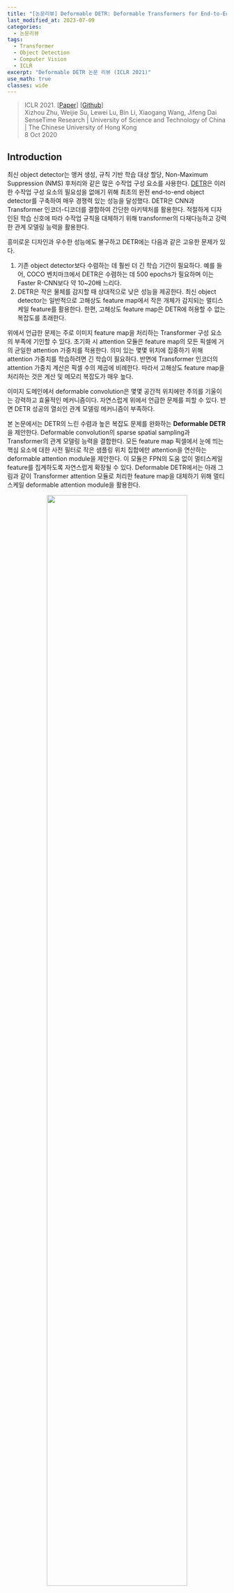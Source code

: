 ```yaml
---
title: "[논문리뷰] Deformable DETR: Deformable Transformers for End-to-End Object Detection"
last_modified_at: 2023-07-09
categories:
  - 논문리뷰
tags:
  - Transformer
  - Object Detection
  - Computer Vision
  - ICLR
excerpt: "Deformable DETR 논문 리뷰 (ICLR 2021)"
use_math: true
classes: wide
---
```


> ICLR 2021. [[Paper](https://arxiv.org/abs/2010.04159)] [[Github](https://github.com/fundamentalvision/Deformable-DETR)]  
> Xizhou Zhu, Weijie Su, Lewei Lu, Bin Li, Xiaogang Wang, Jifeng Dai  
> SenseTime Research | University of Science and Technology of China | The Chinese University of Hong Kong  
> 8 Oct 2020  

## Introduction
최신 object detector는 앵커 생성, 규칙 기반 학습 대상 할당, Non-Maximum Suppression (NMS) 후처리와 같은 많은 수작업 구성 요소를 사용한다. [DETR](https://kimjy99.github.io/논문리뷰/detr)은 이러한 수작업 구성 요소의 필요성을 없애기 위해 최초의 완전 end-to-end object detector를 구축하여 매우 경쟁력 있는 성능을 달성했다. DETR은 CNN과 Transformer 인코더-디코더를 결합하여 간단한 아키텍처를 활용한다. 적절하게 디자인된 학습 신호에 따라 수작업 규칙을 대체하기 위해 transformer의 다재다능하고 강력한 관계 모델링 능력을 활용한다.

흥미로운 디자인과 우수한 성능에도 불구하고 DETR에는 다음과 같은 고유한 문제가 있다. 

1. 기존 object detector보다 수렴하는 데 훨씬 더 긴 학습 기간이 필요하다. 예를 들어, COCO 벤치마크에서 DETR은 수렴하는 데 500 epochs가 필요하며 이는 Faster R-CNN보다 약 10~20배 느리다. 
2. DETR은 작은 물체를 감지할 때 상대적으로 낮은 성능을 제공한다. 최신 object detector는 일반적으로 고해상도 feature map에서 작은 개체가 감지되는 멀티스케일 feature를 활용한다. 한편, 고해상도 feature map은 DETR에 허용할 수 없는 복잡도를 초래한다. 

위에서 언급한 문제는 주로 이미지 feature map을 처리하는 Transformer 구성 요소의 부족에 기인할 수 있다. 초기화 시 attention 모듈은 feature map의 모든 픽셀에 거의 균일한 attention 가중치를 적용한다. 의미 있는 몇몇 위치에 집중하기 위해 attention 가중치를 학습하려면 긴 학습이 필요하다. 반면에 Transformer 인코더의 attention 가중치 계산은 픽셀 수의 제곱에 비례한다. 따라서 고해상도 feature map을 처리하는 것은 계산 및 메모리 복잡도가 매우 높다.

이미지 도메인에서 deformable convolution은 몇몇 공간적 위치에만 주의를 기울이는 강력하고 효율적인 메커니즘이다. 자연스럽게 위에서 언급한 문제를 피할 수 있다. 반면 DETR 성공의 열쇠인 관계 모델링 메커니즘이 부족하다. 

본 논문에서는 DETR의 느린 수렴과 높은 복잡도 문제를 완화하는 **Deformable DETR**을 제안한다. Deformable convolution의 sparse spatial sampling과 Transformer의 관계 모델링 능력을 결합한다. 모든 feature map 픽셀에서 눈에 띄는 핵심 요소에 대한 사전 필터로 작은 샘플링 위치 집합에만 attention을 연산하는 deformable attention module을 제안한다. 이 모듈은 FPN의 도움 없이 멀티스케일 feature를 집계하도록 자연스럽게 확장될 수 있다. Deformable DETR에서는 아래 그림과 같이 Transformer attention 모듈로 처리한 feature map을 대체하기 위해 멀티스케일 deformable attention module을 활용한다.

<center><img src='{{"/assets/img/deformable-detr/deformable-detr-fig1.webp" | relative_url}}' width="80%"></center>
<br>
Deformable DETR은 빠른 수렴, 계산 및 메모리 효율성 덕분에 end-to-end object detector의 변형을 활용할 수 있는 가능성을 열어준다. 저자들은 detection 성능을 향상시키기 위해 간단하고 효과적인 boundary box 반복 개선 메커니즘을 탐색하였다. 또한 저자들은 2-stage Deformable DETR을 시도하였다. 2-stage Deformable DETR에서 region proposal은 Deformable DETR의 변형에 의해 생성되며 반복적인 boundary box 개선을 위해 디코더에 추가로 공급된다.

## Transformers and DETR
#### Multi-Head Attention in Transformers
Transformer는 attention 메커니즘을 기반으로 하는 네트워크 아키텍처이다. Query element 세트 (ex. 출력 문장의 타겟 단어)와 key element 세트 (ex. 입력 문장의 소스 단어)가 주어지면 multi-head attention module은 query-key 쌍의 호환성을 측정하는 attention 가중치에 따라 key 콘텐츠를 적응적으로 집계한다. 모델이 다양한 representation subspace와 다양한 위치의 콘텐츠에 초점을 맞출 수 있도록 다양한 attention head의 출력이 학습 가능한 가중치로 선형으로 집계된다. 

$q \in \Omega_q$가 representation feature $z_q \in \mathbb{R}^C$로 query element를 인덱싱하고 $k \in \Omega_k$가 representation feature $x_k \in \mathbb{R}^C$로 key element를 인덱싱한다고 하자. 여기서 $C$는 feature 차원이고 $\Omega_q$와 $\Omega_k$는 각각 query element 세트와 key element 세트이다. 그러면 multi-head attention feature는 다음과 같이 계산된다. 

$$
\begin{equation}
\textrm{MultiHeadAttn} (z_q, x) = \sum_{m=1}^M W_m [\sum_{k \in \Omega_k} A_{mqk \cdot W'_m x_k}]
\end{equation}
$$

여기서 $m$은 attention head를 인덱싱하고 $$W'_m \in \mathbb{R}^{C_v \times C}$$와 $W_m \in \mathbb{R}^{C \times C_v}$는 학습 가능한 가중치이다. 서로 다른 공간적 위치를 명확히 하기 위해 representation feature $z_q$와 $x_k$는 일반적으로 element 콘텐츠와 위치 임베딩의 concatenation 또는 합계이다. 

Transformer에는 두 가지 알려진 문제가 있다. 하나는 Transformer가 수렴되기 전에 긴 학습이 필요하다는 것이다. Query element와 key element의 수가 각각 $N_q$와 $N_k$라고 하자. 일반적으로 적절한 파라미터 초기화를 통해 $U_m z_q$와 $V_m x_k$는 평균이 0이고 분산이 1인 분포를 따르므로 $N_k$가 클 때 attention 가중치 $A_{mqk} \approx 1 / N_k$가 된다. 이는 입력 feature에 대해 모호한 기울기를 발생시킨다. 따라서 attention 가중치가 특정 key에 집중할 수 있도록 긴 학습 일정이 필요하다. 핵심 element가 일반적으로 이미지 픽셀인 이미지 도메인에서 $N_k$는 매우 클 수 있으며 수렴이 오래 걸린다.

한편 multi-head attention을 위한 계산 및 메모리 복잡도는 수많은 query element와 key element로 인해 매우 높을 수 있다. $\textrm{MultiHeadAttn}$의 계산 복잡도는 $O(N_q C^2 + N_k C^2 + N_q N_k C)$이다. Query element와 key element가 모두 픽셀인 이미지 도메인에서 $N_q = N_k \gg C$이므로 복잡도는 세 번째 항인 $O(N_q N_k C)$에 의해 지배된다. 따라서 multi-head attention 모듈은 feature map 크기에 따라 제곱으로 복잡도가 증가하는 문제를 겪는다.

#### DETR
DETR은 Transformer 인코더-디코더 아키텍처를 기반으로 하며 이분 매칭을 통해 각 ground-truth boundary box에 대한 고유한 예측을 강제하는 집합 기반 Hungarian loss와 결합된다. 

CNN backbone (ex. ResNet)에서 추출한 입력 feature map $x \in \mathbb{R}^{C \times H \times W}$가 주어지면 DETR은 표준 Transformer 인코더-디코더 아키텍처를 활용하여 입력 feature map을 object query들의 집합의 feature로 변환한다. 3-layer 피드포워드 신경망(FFN)과 linear projection이 detection head로 object query feature (디코더에서 생성됨) 위에 추가된다. FFN은 boundary box 좌표 $b \in [0, 1]^4$를 예측하는 회귀 분기 역할을 한다. 여기서 $$b = \{b_x, b_y, b_w, b_h\}$$는 정규화된 박스 중심 좌표, 박스 높이 및 너비 (이미지 크기 기준)를 인코딩한다. Linear projection은 분류 결과를 생성하는 분류 분기 역할을 한다. 

DETR의 Transformer 인코더의 경우 query element와 key element는 모두 feature map의 픽셀이다. 입력은 ResNet feature map이다. $H$와 $W$는 각각 feature map의 높이와 너비라고 하자. 그러면 self-attention의 계산 복잡도는 $O(H^2 W^2 C)$이며 공간 크기에 따라 2차적으로 증가한다.

DETR의 Transformer 디코더의 경우 입력에는 인코더의 feature map과 학습 가능한 위치 임베딩으로 표시되는 $N$개의 object query가 모두 포함된다. 디코더에는 두 가지 유형의 attention 모듈, 즉 cross-attention 모듈과 self-attention 모듈이 있다. Cross-attention 모듈에서 object query는 feature map에서 feature를 추출한다. Query element는 object query에 대한 것이고 key element는 인코더의 출력 feature map에 대한 것이다. 여기에서 $N_q = N, N_k = H \times W$이고 cross-attention 복잡도는 $O (H W C^2 + NHWC)$이다. 복잡도는 feature map의 공간 크기에 따라 선형적으로 증가한다. Self-attention 모듈에서 object query는 서로 상호 작용하여 관계를 캡처한다. Query element와 key element는 모두 object query이다. 여기서 $N_q = N_k = N$이고 self-attention 모듈의 복잡도는 $O(2NC^2 + N^2 C)$이다. Object query 수가 적당하면 복잡도가 허용된다.

DETR은 object detection을 위한 매력적인 디자인으로 수작업으로 디자인된 많은 구성 요소가 필요하지 않다. 그러나 자체적 문제도 있다. 이러한 문제는 주로 이미지 feature map을 핵심 요소로 처리할 때 Transformer attention이 부족하기 때문일 수 있다. 

1. DETR은 작은 물체를 감지하는 성능이 상대적으로 낮다. 최신 object detector는 고해상도 feature map을 사용하여 작은 물체를 더 잘 감지한다. 그러나 고해상도 feature map은 입력 feature map의 공간 크기와 2차 복잡도를 갖는 DETR의 Transformer 인코더의 self-attention 모듈에 허용할 수 없는 복잡도를 초래할 수 있다. 
2. 최신 object detector와 비교할 때 DETR은 수렴하는 데 더 많은 학습 기간이 필요하다. 이것은 주로 이미지 feature를 처리하는 attention 모듈이 학습하기 어렵기 때문이다. 초기화 시 cross-attention 모듈은 전체 feature map에서 거의 평균 수준이다. 반면 학습이 끝나면 attention map은 물체의 말단에만 초점을 맞추는 매우 드문 것으로 학습된다. DETR은 attention map에서 이러한 중요한 변화를 학습하기 위해 긴 학습이 필요하다.

## Method
### 1. Deformable Transformers for End-to-End Object Detection
#### Deformable Attention Module
<center><img src='{{"/assets/img/deformable-detr/deformable-detr-fig2.webp" | relative_url}}' width="100%"></center>
<br>
이미지 feature map에 Transformer attention을 적용하는 핵심 문제는 가능한 모든 공간 위치를 살펴본다는 점이다. 이를 해결하기 위해 본 논문은 **deformable attention module**을 제시한다. Deformable convolution에서 영감을 받은 deformable attention module은 위 그림과 같이 feature map의 공간 크기에 관계없이 기준점 주변의 작은 key 샘플링 지점 집합에만 주의를 기울인다. 각 query에 대해 수렴 및 feature space 해상도 문제를 완화할 수 있다. 

입력 feature map $x \in \mathbb{R}^{C \times H \times W}$가 주어지면 $q$가 콘텐츠 feature $z_q$와 2D 기준점 $p_q$를 포함하는 query element를 인덱싱한다고 하자. Deformable attention feature는 다음과 같이 계산된다.

$$
\begin{equation}
\textrm{DeformAttn} (z_q, p_q, x) = \sum_{m=1}^M W_m [\sum_{k=1}^K A_{mqk} \cdot W'_m x (p_q + \Delta p_{mqk})]
\end{equation}
$$

여기서 $m$은 attention head를 인덱싱하고 $k$는 샘플링된 key를 인덱싱하고며 $K$는 총 샘플링된 key의 수이다 ($K \ll HW$). $\Delta p_{mqk}$와 $A_{mqk}$는 각각 $m$번째 attention head에서 k번째 샘플링 포인트의 샘플링 오프셋과 attention 가중치를 나타낸다. Attention 가중치 $A_{mqk}$는

$$
\begin{equation}
\sum_{k=1}^K A_{mqk} = 1
\end{equation}
$$

로 정규화되며, $[0, 1]$ 범위에 있다. $p_q + \Delta p_{mqk}$는 분수이므로 bilinear interpolation이 적용된다. $\Delta p_{mqk}$와 $A_{mqk}$는 모두 query feature $z_q$에 대한 linear projection을 통해 얻는다. 구현에서 $z_q$는 $3MK$개의 채널의 linear projection 연산자에 공급된다. 여기서 처음 $2MK$개의 채널은 샘플링 오프셋 $\Delta p_{mqk}$를 인코딩하고 나머지 $MK$개의 채널은 softmax 연산자에 공급되어 attention 가중치 $A_{mqk}$를 얻는다.

Deformable attention module은 convolution feature map을 핵심 요소로 처리하도록 설계되었다. $N_q$를 query element의 수라고 하면 $MK$가 상대적으로 작을 때 deformable attention module의 복잡도는 

$$
\begin{equation}
O(2N_q C^2 + \min( HW C^2 , N_q K C^2 ))
\end{equation}
$$

이다. $N_q = HW$인 DETR 인코더에 적용하면 복잡도는 $O(HW C^2)$가 되어 공간 크기에 선형 복잡도가 된다. DETR 디코더에서 cross-attention 모듈로 적용하면 $N_q = N$ ($N$은 object query의수), 복잡도는 $O(NKC^2)$가 되어 공간 크기 $HW$와 무관하다.

#### Multi-scale Deformable Attention Module
대부분의 최신 object detection 프레임워크는 멀티스케일 feature map의 이점을 얻는다. Deformable attention module은 멀티스케일 feature map을 위해 자연스럽게 확장될 수 있다.

$$\{x^l\}_{l=1}^L$$을 입력 멀티스케일 feature map이라고 하자. 여기서 $x^l \in \mathbb{R}^{C \times H_l \times W_l}$이다. $$\hat{p}_q \in [0, 1]^2$$를 각 query element $q$에 대한 기준점의 정규화된 좌표라고 하면 멀티스케일 deformable attention module은 다음과 같이 적용된다.

$$
\begin{equation}
\textrm{MSDeformAttn} (z_q, \hat{p}_q, \{x^l\}_{l=1}^L) = \sum_{m=1}^M W_m [\sum_{l=1}^L \sum_{k=1}^K A_{mlqk} \cdot W'_m x^l (\phi_l (\hat{p}_q) + \Delta p_{mlqk})]
\end{equation}
$$

여기서 $m$은 attention head를 인덱싱하고 $l$은 입력 feature 레벨을 인덱싱하며 $k$는 샘플링 포인트를 인덱싱한다. $\Delta p_{mlqk}$와 $A_{mlqk}$는 각각 $l$번째 feature 레벨고 $m$번째 attention head에서 $k$번째 샘플링 포인트의 샘플링 오프셋과 attention 가중치를 나타낸다. Attention 가중치 $A_{mlqk}$는 

$$
\begin{equation}
\sum_{l=1}^L \sum_{k=1}^K A_{mlqk} = 1
\end{equation}
$$

로 정규화된다. 여기서 정규화 좌표 $$\hat{p}_q \in [0, 1]^2$$를 사용하며, 정규화 좌표 $(0, 0)$와 $(1, 1)$은 이미지의 왼쪽 상단과 오른쪽 하단을 각각 나타낸다. 함수 $$\phi_l (\hat{p}_q)$$는 정규화된 좌표 $$\hat{p}_q$$를 $l$번째 레벨의 입력 feature map으로 재조정한다. 멀티스케일 deformable attention은 단일 스케일 feature map의 $K$개 포인트 대신 멀티스케일 feature map의 $LK$개의 포인트를 샘플링한다는 점을 제외하면 단일 스케일 버전과 매우 유사하다.

Deformable attention module은 $L = 1$이고 $K = 1$이며 $$W'_m \in \mathbb{R}^{C_v \times C}$$가 항등 행렬로 고정되면 deformable convolution과 동일해진다. Deformable convolution은 각 attention head에 대해 하나의 샘플링 포인트에만 초점을 맞추는 단일 스케일 입력용으로 설계되었다. 그러나 멀티스케일 deformable attention은 멀티스케일 입력에서 여러 샘플링 지점을 살펴본다. 멀티스케일 deformable attention module은 변형 가능한 샘플링 위치에 의해 사전 필터링 메커니즘이 도입되는 Transformer attention의 효율적인 변형으로도 인식될 수 있다. 샘플링 포인트가 가능한 모든 위치를 통과할 때 deformable attention module은 Transformer attention과 동일하다.

#### Deformable Transformer Encoder
DETR에서 feature map을 처리하는 Transformer attention 모듈을 멀티스케일 deformable attention module로 대체한다. 인코더의 입력과 출력은 모두 동일한 해상도를 가진 멀티스케일 feature map이다. 인코더에서 ResNet (1$\times$1 convolution으로 변환됨)의 $C_3$ ~ $C_5$ stage의 출력 feature map에서 멀티스케일 feature map $$\{x^l\}_{l=1}^{L-1}$$ $(L = 4)$을 추출한다. 여기서 $C_l$은 입력 이미지보다 $2^l$ 낮은 해상도를 가진다. 가장 낮은 해상도의 feature map $x^L$은 최종 $C_5$ stage에서 3$\times$3 stride 2 convolution을 통해 얻으며, $C_6$으로 표시된다. 모든 멀티스케일 feature map은 $C = 256$ 채널이다. FPN의 하향식 구조는 멀티스케일 deformable attention 자체가 멀티스케일 feature map 간에 정보를 교환할 수 있기 때문에 사용되지 않는다. 

인코더의 멀티스케일 deformable attention module을 적용하면 출력은 입력과 동일한 해상도를 가진 멀티스케일 feature map이다. Key element와 query element는 모두 멀티스케일 feature map의 픽셀이다. 각 query 픽셀에 대해 기준점는 그 자체이다. 각 query 픽셀이 어떤 feature 레벨에 있는지 식별하기 위해 위치 임베딩 외에도 feature 표현에 스케일 레벨 임베딩 $e_l$을 추가한다. 고정 인코딩을 사용한 위치 임베딩과 달리 스케일 레벨 임베딩 $$\{e_l\}_{l=1}^L$$은 랜덤하게 초기화되고 네트워크와 공동으로 학습된다.

#### Deformable Transformer Decoder
디코더에는 cross-attention 모듈과 self-attention 모듈이 있다. Attention 모듈의 두 가지 유형에 대한 query element는 object query이다. Cross-attention 모듈에서 object query는 feature map에서 feature를 추출한다. 여기서 핵심 요소는 인코더의 출력 feature map이다. Self-attention 모듈에서 object query는 서로 상호 작용하며 여기서 핵심 요소는 object query이다. Deformable attention module은 convolution feature map을 핵심 요소로 처리하도록 설계되었으므로 각 cross-attention 모듈만 멀티스케일 deformable attention module로 교체하고 self-attention 모듈은 변경하지 않는다. 각 object query에 대해 기준점 $$\hat{p}_q$$의 2D 정규화 좌표는 시그모이드 함수가 뒤따르는 학습 가능한 linear projection을 통해 object query 임베딩에서 예측된다.

멀티스케일 deformable attention module이 기준점 주변의 이미지 feature를 추출하기 때문에 detection head가 boundary box를 기준점에 대한 상대적인 오프셋으로 예측하여 최적화 난이도를 더 줄이도록 한다. 기준점은 박스 중심의 초기 추측으로 사용된다. Detection head는 기준점에 대한 상대적인 오프셋을 예측한다. 이러한 방식으로 학습된 디코더 attention은 예측된 boundary box와 강한 상관관계를 갖게 되며, 이는 학습 수렴도 가속화한다. Transformer attention 모듈을 DETR의 deformable attention module로 교체함으로써 Deformable DETR이라는 효율적이고 수렴이 빠른 object detection 시스템을 구축한다.

### 2. Additional Improvements and Variants for Deformable DETR
Deformable DETR은 빠른 수렴, 계산 및 메모리 효율성 덕분에 end-to-end object detector의 다양한 변형을 활용할 수 있는 가능성을 열어준다. 

#### Iterative Bounding Box Refinement
이것은 optical flow 추정에서 개발된 iterative refinement에서 영감을 받았다. Detection 성능을 향상시키기 위해 간단하고 효과적인 boundary box 반복 개선 메커니즘을 설정한다. 여기에서 각 디코더 레이어는 이전 레이어의 예측을 기반으로 boundary box를 세분화한다.

#### Two-Stage Deformable DETR
오리지널 DETR에서 디코더의 object query는 현재 이미지와 관련이 없다. 저자들은 2-stage object detector에서 영감을 받아 첫 번째 stage로 region proposal을 생성하기 위한 Deformable DETR 변형을 탐색하였다. 생성된 region proposal은 추가 개선을 위한 object query로 디코더에 공급되어 2-stage Deformable DETR을 형성한다.

첫 번째 stage에서는 높은 recall의 proposal을 위해 멀티스케일 feature map의 각 픽셀이 object query 역할을 한다. 그러나 object query를 픽셀로 직접 설정하면 디코더의 self-attention 모듈에 허용할 수 없는 계산 및 메모리 비용이 발생하며 복잡도는 query 수에 따라 2차적으로 증가한다. 이 문제를 피하기 위해 디코더를 제거하고 로컬한 proposal 생성을 위해 인코더 전용 Deformable DETR을 형성한다. 여기에서 각 픽셀은 boundary box를 직접 예측하는 object query로 할당된다. 가장 점수가 높은 boundary box가 region proposal로 선택된다. Region proposal을 두 번째 stage에 공급하기 전에는 NMS가 적용되지 않는다.

## Experiment
- 데이터셋: COCO 2017
- 구현 디테일
  - Backbone: ImageNet에서 사전 학습된 ResNet-50
  - 멀티스케일 feature map은 FPN 없이 추출됨
  - Deformable attention에서 $M = 8$, $K = 4$로 설정
  - Deformable Transformer 인코더의 파라미터는 여러 feature 레벨에서 공유됨
  - 대부분의 hyperparameter 세팅은 DETR을 따름
  - 가중치 2의 Focal Loss를 boundary box classification에 사용, object query의 수도 100에서 300으로 변경
  - Epoch: 50
  - Learning rate: 초기에 $2 \times 10^{-4}$, 40 epochs마다 0.1로 decay
  - $\beta_1 = 0.9$, $\beta_2 = 0.999$, weight decay = $10^{-4}$

### 1. Comparison with DETR
다음은 COCO 2017 val set에서의 성능을 DETR과 비교한 표이다. DETR-DC5<sup>+</sup>는 공정한 비교를 위해 DETR-DC5에 Focal Loss를 추가하고 object query의 수를 300으로 늘린 버전이다. 

<center><img src='{{"/assets/img/deformable-detr/deformable-detr-table1.webp" | relative_url}}' width="100%"></center>
<br>
다음은 Deformable DETR과 DETR-DC5의 수렴 곡선이다.

<center><img src='{{"/assets/img/deformable-detr/deformable-detr-fig3.webp" | relative_url}}' width="65%"></center>

### 2. Ablation Study on Deformable Attention
다음은 COCO 2017 val set에서 수행한 deformable attention의 ablation study 결과이다. MS는 멀티스케일을 뜻한다.

<center><img src='{{"/assets/img/deformable-detr/deformable-detr-table2.webp" | relative_url}}' width="75%"></center>

### 3. Comparison with State-of-the-art Methods
다음은 COCO 2017 test-dev set에서 Deformable DETR을 다른 SOTA 방법들과 비교한 표이다.

<center><img src='{{"/assets/img/deformable-detr/deformable-detr-table3.webp" | relative_url}}' width="80%"></center>